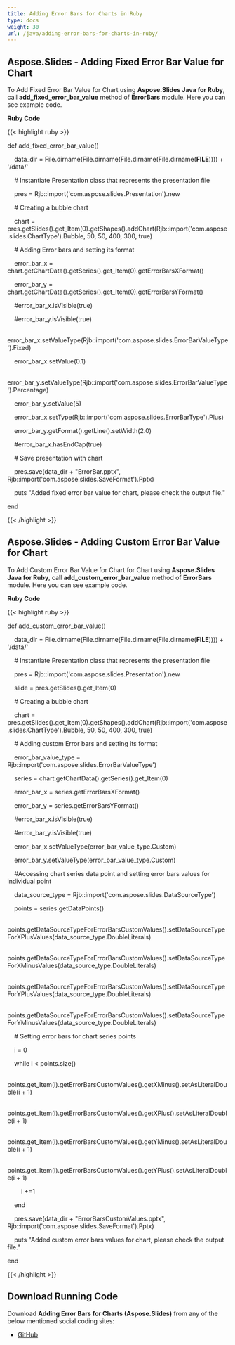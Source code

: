 ```yaml
---
title: Adding Error Bars for Charts in Ruby
type: docs
weight: 30
url: /java/adding-error-bars-for-charts-in-ruby/
---
```


## **Aspose.Slides - Adding Fixed Error Bar Value for Chart**
To Add Fixed Error Bar Value for Chart using **Aspose.Slides Java for Ruby**, call **add_fixed_error_bar_value** method of **ErrorBars** module. Here you can see example code.

**Ruby Code**

{{< highlight ruby >}}

 def add_fixed_error_bar_value()

    data_dir = File.dirname(File.dirname(File.dirname(File.dirname(__FILE__)))) + '/data/'



    # Instantiate Presentation class that represents the presentation file

    pres = Rjb::import('com.aspose.slides.Presentation').new

    # Creating a bubble chart

    chart = pres.getSlides().get_Item(0).getShapes().addChart(Rjb::import('com.aspose.slides.ChartType').Bubble, 50, 50, 400, 300, true)

    # Adding Error bars and setting its format

    error_bar_x = chart.getChartData().getSeries().get_Item(0).getErrorBarsXFormat()

    error_bar_y = chart.getChartData().getSeries().get_Item(0).getErrorBarsYFormat()

    #error_bar_x.isVisible(true)

    #error_bar_y.isVisible(true)

    error_bar_x.setValueType(Rjb::import('com.aspose.slides.ErrorBarValueType').Fixed)

    error_bar_x.setValue(0.1)

    error_bar_y.setValueType(Rjb::import('com.aspose.slides.ErrorBarValueType').Percentage)

    error_bar_y.setValue(5)

    error_bar_x.setType(Rjb::import('com.aspose.slides.ErrorBarType').Plus)

    error_bar_y.getFormat().getLine().setWidth(2.0)

    #error_bar_x.hasEndCap(true)

    # Save presentation with chart

    pres.save(data_dir + "ErrorBar.pptx", Rjb::import('com.aspose.slides.SaveFormat').Pptx)

    puts "Added fixed error bar value for chart, please check the output file."

end   

{{< /highlight >}}
## **Aspose.Slides - Adding Custom Error Bar Value for Chart**
To Add Custom Error Bar Value for Chart for Chart using **Aspose.Slides Java for Ruby**, call **add_custom_error_bar_value** method of **ErrorBars** module. Here you can see example code.

**Ruby Code**

{{< highlight ruby >}}

 def add_custom_error_bar_value()

    data_dir = File.dirname(File.dirname(File.dirname(File.dirname(__FILE__)))) + '/data/'



    # Instantiate Presentation class that represents the presentation file

    pres = Rjb::import('com.aspose.slides.Presentation').new

    slide = pres.getSlides().get_Item(0)

    # Creating a bubble chart

    chart = pres.getSlides().get_Item(0).getShapes().addChart(Rjb::import('com.aspose.slides.ChartType').Bubble, 50, 50, 400, 300, true)

    # Adding custom Error bars and setting its format

    error_bar_value_type = Rjb::import('com.aspose.slides.ErrorBarValueType')

    series = chart.getChartData().getSeries().get_Item(0)

    error_bar_x = series.getErrorBarsXFormat()

    error_bar_y = series.getErrorBarsYFormat()

    #error_bar_x.isVisible(true)

    #error_bar_y.isVisible(true)

    error_bar_x.setValueType(error_bar_value_type.Custom)

    error_bar_y.setValueType(error_bar_value_type.Custom)



    #Accessing chart series data point and setting error bars values for individual point

    data_source_type = Rjb::import('com.aspose.slides.DataSourceType')

    points = series.getDataPoints()

    points.getDataSourceTypeForErrorBarsCustomValues().setDataSourceTypeForXPlusValues(data_source_type.DoubleLiterals)

    points.getDataSourceTypeForErrorBarsCustomValues().setDataSourceTypeForXMinusValues(data_source_type.DoubleLiterals)

    points.getDataSourceTypeForErrorBarsCustomValues().setDataSourceTypeForYPlusValues(data_source_type.DoubleLiterals)

    points.getDataSourceTypeForErrorBarsCustomValues().setDataSourceTypeForYMinusValues(data_source_type.DoubleLiterals)



    # Setting error bars for chart series points

    i = 0

    while i < points.size()

        points.get_Item(i).getErrorBarsCustomValues().getXMinus().setAsLiteralDouble(i + 1)

        points.get_Item(i).getErrorBarsCustomValues().getXPlus().setAsLiteralDouble(i + 1)

        points.get_Item(i).getErrorBarsCustomValues().getYMinus().setAsLiteralDouble(i + 1)

        points.get_Item(i).getErrorBarsCustomValues().getYPlus().setAsLiteralDouble(i + 1)

        i +=1

    end

    pres.save(data_dir + "ErrorBarsCustomValues.pptx", Rjb::import('com.aspose.slides.SaveFormat').Pptx)

    puts "Added custom error bars values for chart, please check the output file."

end

{{< /highlight >}}
## **Download Running Code**
Download **Adding Error Bars for Charts (Aspose.Slides)** from any of the below mentioned social coding sites:

- [GitHub](https://github.com/aspose-slides/Aspose.Slides-for-Java/blob/master/Plugins/Aspose_Slides_Java_for_Ruby/lib/asposeslidesjava/Charts/errorbars.rb)
